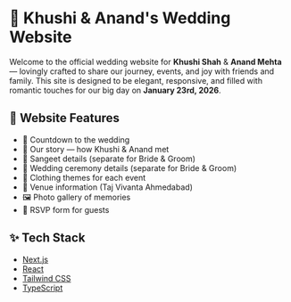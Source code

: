 # 💍 Khushi & Anand's Wedding Website

Welcome to the official wedding website for **Khushi Shah** & **Anand Mehta** — lovingly crafted to share our journey, events, and joy with friends and family. This site is designed to be elegant, responsive, and filled with romantic touches for our big day on **January 23rd, 2026**.

## 🌸 Website Features

- 📅 Countdown to the wedding
- 📖 Our story — how Khushi & Anand met
- 💃 Sangeet details (separate for Bride & Groom)
- 💒 Wedding ceremony details (separate for Bride & Groom)
- 👗 Clothing themes for each event
- 🏨 Venue information (Taj Vivanta Ahmedabad)
- 🖼️ Photo gallery of memories
- 📝 RSVP form for guests

## ✨ Tech Stack

- [Next.js](https://nextjs.org/)
- [React](https://react.dev/)
- [Tailwind CSS](https://tailwindcss.com/)
- [TypeScript](https://www.typescriptlang.org/)
